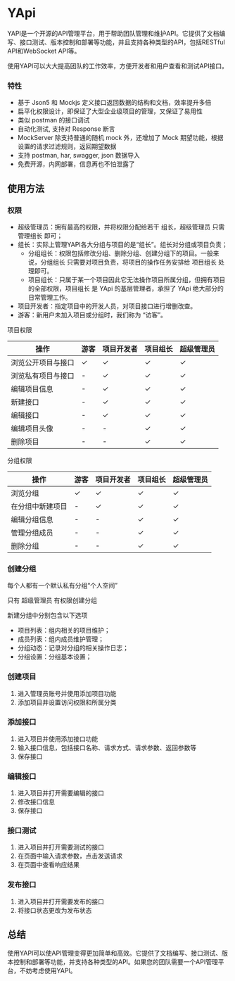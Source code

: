 # YApi

YAPI是一个开源的API管理平台，用于帮助团队管理和维护API。它提供了文档编写、接口测试、版本控制和部署等功能，并且支持各种类型的API，包括RESTful API和WebSocket API等。

使用YAPI可以大大提高团队的工作效率，方便开发者和用户查看和测试API接口。

### 特性

- 基于 Json5 和 Mockjs 定义接口返回数据的结构和文档，效率提升多倍
- 扁平化权限设计，即保证了大型企业级项目的管理，又保证了易用性
- 类似 postman 的接口调试
- 自动化测试, 支持对 Response 断言
- MockServer 除支持普通的随机 mock 外，还增加了 Mock 期望功能，根据设置的请求过滤规则，返回期望数据
- 支持 postman, har, swagger, json 数据导入
- 免费开源，内网部署，信息再也不怕泄露了

## 使用方法


### 权限

- 超级管理员：拥有最高的权限，并将权限分配给若干 组长，超级管理员 只需管理组长 即可；
- 组长：实际上管理YAPI各大分组与项目的是“组长”。组长对分组或项目负责；
  - 分组组长：权限包括修改分组、删除分组、创建分组下的项目。一般来说，分组组长 只需要对项目负责，将项目的操作任务安排给 项目组长 处理即可。
  - 项目组长：只属于某一个项目因此它无法操作项目所属分组，但拥有项目的全部权限，项目组长 是 YApi 的基层管理者，承担了 YApi 绝大部分的日常管理工作。
- 项目开发者：指定项目中的开发人员，对项目接口进行增删改查。
- 游客：新用户未加入项目或分组时，我们称为 “访客”。

项目权限

|操作|游客|项目开发者|项目组长|超级管理员|
|---|----|--------|-------|--------|
|浏览公开项目与接口|✓|✓|✓|✓|
浏览私有项目与接口|-|✓|✓|✓|✓|
编辑项目信息|-|✓|✓|✓|✓|
新建接口|-|✓|✓|✓|✓|
编辑接口|-|✓|✓|✓|✓|
编辑项目头像|-|-|✓|✓|
删除项目|-|-|✓|✓|

分组权限

|操作|游客|项目开发者|项目组长|超级管理员|
|---|----|--------|-------|--------|
|浏览分组|✓|✓|✓|✓|
|在分组中新建项目|-|✓|✓|✓|
|编辑分组信息|-|-|✓|✓|
|管理分组成员|-|-|✓|✓|
|删除分组|-|-|✓|✓|

### 创建分组

每个人都有一个默认私有分组“个人空间”

只有 超级管理员 有权限创建分组

新建分组中分别包含以下选项
- 项目列表：组内相关的项目维护；
- 成员列表：组内成员维护管理；
- 分组动态：记录对分组的相关操作日志；
- 分组设置：分组基本设置；

### 创建项目

1. 进入管理员账号并使用添加项目功能
2. 添加项目并设置访问权限和所属分类

### 添加接口

1. 进入项目并使用添加接口功能
2. 输入接口信息，包括接口名称、请求方式、请求参数、返回参数等
3. 保存接口

### 编辑接口

1. 进入项目并打开需要编辑的接口
2. 修改接口信息
3. 保存接口

### 接口测试

1. 进入项目并打开需要测试的接口
2. 在页面中输入请求参数，点击发送请求
3. 在页面中查看响应结果

### 发布接口

1. 进入项目并打开需要发布的接口
2. 将接口状态更改为发布状态

## 总结

使用YAPI可以使API管理变得更加简单和高效。它提供了文档编写、接口测试、版本控制和部署等功能，并支持各种类型的API。如果您的团队需要一个API管理平台，不妨考虑使用YAPI。

